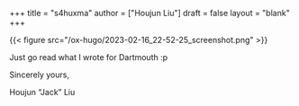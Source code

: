 +++
title = "s4huxma"
author = ["Houjun Liu"]
draft = false
layout = "blank"
+++

{{< figure src="/ox-hugo/2023-02-16_22-52-25_screenshot.png" >}}

Just go read what I wrote for Dartmouth :p

Sincerely yours,

Houjun “Jack” Liu
